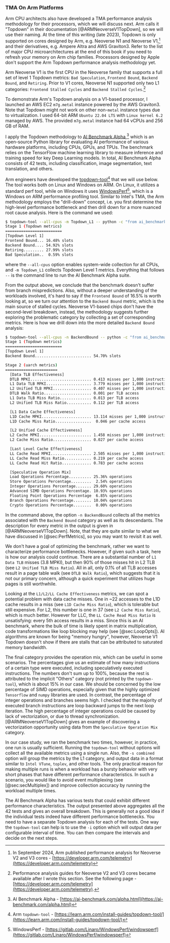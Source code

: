 ### TMA On Arm Platforms

Arm CPU architects also have developed a TMA performance analysis methodology for their processors, which we will discuss next. Arm calls it "Topdown" in their documentation [@ARMNeoverseV1TopDown], so we will use their naming. At the time of this writing (late 2023), Topdown is only supported on cores designed by Arm, e.g. Neoverse N1 and Neoverse V1,[^5] and their derivatives, e.g. Ampere Altra and AWS Graviton3. Refer to the list of major CPU microarchitectures at the end of this book if you need to refresh your memory on Arm chip families. Processors designed by Apple don't support the Arm Topdown performance analysis methodology yet.

Arm Neoverse V1 is the first CPU in the Neoverse family that supports a full set of level 1 Topdown metrics: `Bad Speculation`, `Frontend Bound`, `Backend Bound`, and `Retiring`. Prior to V1 cores, Neoverse N1 supported only two L1 categories: `Frontend Stalled Cycles` and `Backend Stalled Cycles`.[^6]

To demonstrate Arm's Topdown analysis on a V1-based processor, I launched an AWS EC2 `m7g.metal` instance powered by the AWS Graviton3. Note that Topdown might not work on other non-`metal` instance types due to virtualization. I used 64-bit ARM `Ubuntu 22.04 LTS` with `Linux kernel 6.2` managed by AWS. The provided `m7g.metal` instance had 64 vCPUs and 256 GB of RAM.

I apply the Topdown methodology to [AI Benchmark Alpha](https://ai-benchmark.com/alpha.html),[^1] which is an open-source Python library for evaluating AI performance of various hardware platforms, including CPUs, GPUs, and TPUs. The benchmark relies on the TensorFlow machine learning library to measure inference and training speed for key Deep Learning models. In total, AI Benchmark Alpha consists of 42 tests, including classification, image segmentation, text translation, and others.

Arm engineers have developed the [topdown-tool](https://learn.arm.com/install-guides/topdown-tool/)[^2] that we will use below. The tool works both on Linux and Windows on ARM. On Linux, it utilizes a standard perf tool, while on Windows it uses [WindowsPerf](https://gitlab.com/Linaro/WindowsPerf/windowsperf)[^3], which is a Windows on ARM performance profiling tool. Similar to Intel's TMA, the Arm methodology employs the "drill-down" concept, i.e. you first determine the high-level performance bottleneck and then drill down for a more nuanced root cause analysis. Here is the command we used:

```bash
$ topdown-tool --all-cpus -m Topdown_L1 -- python -c "from ai_benchmark import AIBenchmark; results = AIBenchmark(use_CPU=True).run()"
Stage 1 (Topdown metrics)
=========================
[Topdown Level 1]
Frontend Bound... 16.48% slots
Backend Bound.... 54.92% slots
Retiring......... 27.99% slots
Bad Speculation..  0.59% slots
```

where the `--all-cpus` option enables system-wide collection for all CPUs, and `-m Topdown_L1` collects Topdown Level 1 metrics. Everything that follows `--` is the command line to run the AI Benchmark Alpha suite.

From the output above, we conclude that the benchmark doesn't suffer from branch mispredictions. Also, without a deeper understanding of the workloads involved, it's hard to say if the `Frontend Bound` of 16.5% is worth looking at, so we turn our attention to the `Backend Bound` metric, which is the main source of stalled cycles. Neoverse V1-based chips don't have the second-level breakdown, instead, the methodology suggests further exploring the problematic category by collecting a set of corresponding metrics. Here is how we drill down into the more detailed `Backend Bound` analysis:

```bash
$ topdown-tool --all-cpus -n BackendBound -- python -c "from ai_benchmark import AIBenchmark; results = AIBenchmark(use_CPU=True).run()"
Stage 1 (Topdown metrics)
=========================
[Topdown Level 1]
Backend Bound......................... 54.70% slots

Stage 2 (uarch metrics)
=======================
  [Data TLB Effectiveness]
  DTLB MPKI........................... 0.413 misses per 1,000 instructions
  L1 Data TLB MPKI.................... 3.779 misses per 1,000 instructions
  L2 Unified TLB MPKI................. 0.407 misses per 1,000 instructions
  DTLB Walk Ratio..................... 0.001 per TLB access
  L1 Data TLB Miss Ratio.............. 0.013 per TLB access
  L2 Unified TLB Miss Ratio........... 0.112 per TLB access

  [L1 Data Cache Effectiveness]
  L1D Cache MPKI...................... 13.114 misses per 1,000 instructions
  L1D Cache Miss Ratio................  0.046 per cache access

  [L2 Unified Cache Effectiveness]
  L2 Cache MPKI....................... 1.458 misses per 1,000 instructions
  L2 Cache Miss Ratio................. 0.027 per cache access

  [Last Level Cache Effectiveness]
  LL Cache Read MPKI.................. 2.505 misses per 1,000 instructions
  LL Cache Read Miss Ratio............ 0.219 per cache access
  LL Cache Read Hit Ratio............. 0.783 per cache access

  [Speculative Operation Mix]
  Load Operations Percentage.......... 25.36% operations
  Store Operations Percentage.........  2.54% operations
  Integer Operations Percentage....... 29.60% operations
  Advanced SIMD Operations Percentage. 10.93% operations
  Floating Point Operations Percentage  6.85% operations
  Branch Operations Percentage........ 10.04% operations
  Crypto Operations Percentage........  0.00% operations
```

In the command above, the option `-n BackendBound` collects all the metrics associated with the `Backend Bound` category as well as its descendants. The description for every metric in the output is given in [@ARMNeoverseV1TopDown]. Note, that they are quite similar to what we have discussed in [@sec:PerfMetrics], so you may want to revisit it as well. 

We don't have a goal of optimizing the benchmark, rather we want to characterize performance bottlenecks. However, if given such a task, here is how our analysis could continue. There are a substantial number of `L1 Data TLB` misses (3.8 MPKI), but then 90% of those misses hit in L2 TLB (see `L2 Unified TLB Miss Ratio`). All in all, only 0.1% of all TLB accesses result in a page table walk (see `DTLB Walk Ratio`), which suggests that it is not our primary concern, although a quick experiment that utilizes huge pages is still worthwhile.

Looking at the `L1/L2/LL Cache Effectiveness` metrics, we can spot a potential problem with data cache misses. One in ~22 accesses to the L1D cache results in a miss (see `L1D Cache Miss Ratio`), which is tolerable but still expensive. For L2, this number is one in 37 (see `L2 Cache Miss Ratio`), which is much better. However for LLC, the `LL Cache Read Miss Ratio` is unsatisfying: every 5th access results in a miss. Since this is an AI benchmark, where the bulk of time is likely spent in matrix multiplication, code transformations like loop blocking may help (see [@sec:LoopOpts]). AI algorithms are known for being "memory hungry", however, Neoverse V1 Topdown doesn't show if there are stalls that can be attributed to saturated memory bandwidth.

The final category provides the operation mix, which can be useful in some scenarios. The percentages give us an estimate of how many instructions of a certain type were executed, including speculatively executed instructions. The numbers don't sum up to 100%, because the rest is attributed to the implicit "Others" category (not printed by the `topdown-tool`), which is about 15% in our case. We should be concerned by the low percentage of SIMD operations, especially given that the highly optimized `Tensorflow` and `numpy` libraries are used. In contrast, the percentage of integer operations and branches seems high. I checked that the majority of executed branch instructions are loop backward jumps to the next loop iteration. The high percentage of integer operations could be caused by lack of vectorization, or due to thread synchronization. [@ARMNeoverseV1TopDown] gives an example of discovering a vectorization opportunity using data from the `Speculative Operation Mix` category. 

In our case study, we ran the benchmark two times, however, in practice, one run is usually sufficient. Running the `topdown-tool` without options will collect all the available metrics using a single run. Also, the `-s combined` option will group the metrics by the L1 category, and output data in a format similar to `Intel VTune`, `toplev`, and other tools. The only practical reason for making multiple runs is when a workload has a bursty behavior with very short phases that have different performance characteristics. In such a scenario, you would like to avoid event multiplexing (see [@sec:secMultiplex]) and improve collection accuracy by running the workload multiple times. 

The AI Benchmark Alpha has various tests that could exhibit different performance characteristics. The output presented above aggregates all the 42 tests and gives an overall breakdown. This is generally not a good idea if the individual tests indeed have different performance bottlenecks. You need to have a separate Topdown analysis for each of the tests. One way the `topdown-tool` can help is to use the `-i` option which will output data per configurable interval of time. You can then compare the intervals and decide on the next steps.

[^1]: AI Benchmark Alpha - [https://ai-benchmark.com/alpha.html](https://ai-benchmark.com/alpha.html)
[^2]: Arm `topdown-tool` - [https://learn.arm.com/install-guides/topdown-tool/](https://learn.arm.com/install-guides/topdown-tool/)
[^3]: WindowsPerf - [https://gitlab.com/Linaro/WindowsPerf/windowsperf](https://gitlab.com/Linaro/WindowsPerf/windowsperf)
[^5]: In September 2024, Arm published performance analysis for Neoverse V2 and V3 cores - [https://developer.arm.com/telemetry](https://developer.arm.com/telemetry)
[^6]: Performance analysis guides for Neoverse V2 and V3 cores became available after I wrote this section. See the following page - [https://developer.arm.com/telemetry](https://developer.arm.com/telemetry).